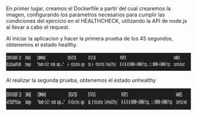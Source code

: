En primer lugar, creamos el Dockerfile a partir del cual crearemos la imagen, configurando los parametros necesarios para cumplir las condiciones del ejercicio en el HEALTHCHECK, utilizando la API de node.js al llevar a cabo el request.

Al iniciar la aplicacion y hacer la primera prueba de los 45 segundos, obtenemos el estado healthy.

<img alt="" src="./ej4_healthy.png" style="width: 601.70px; height: 49.33px; " title="">

Al realizar la segunda prueba, obtenemos el estado unhealthy

<img alt="" src="./ej4_unhealthy.png" style="width: 601.70px; height: 57.33px; " title="">

